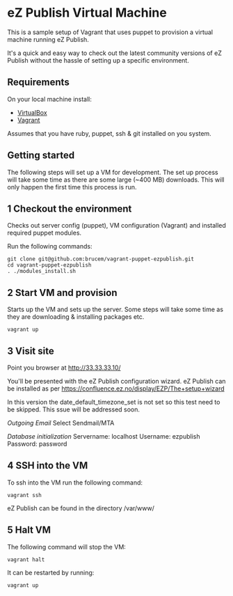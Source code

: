 eZ Publish Virtual Machine
==========================
This is a sample setup of Vagrant that uses puppet to provision a virtual
machine running eZ Publish.

It's a quick and easy way to check out the latest community versions of eZ
Publish without the hassle of setting up a specific environment.

Requirements
------------
On your local machine install:

- [VirtualBox](http://www.virtualbox.org/wiki/Downloads)
- [Vagrant](http://vagrantup.com/)

Assumes that you have ruby, puppet, ssh & git installed on you system.

Getting started
---------------
The following steps will set up a VM for development. The set up process will
take some time as there are some large (~400 MB) downloads. This will only
happen the first time this process is run.

1 Checkout the environment
---------------------------
Checks out server config (puppet), VM configuration (Vagrant) and installed required
puppet modules.

Run the following commands:

    git clone git@github.com:brucem/vagrant-puppet-ezpublish.git
    cd vagrant-puppet-ezpublish
    . ./modules_install.sh

2 Start VM and provision
-------------------------
Starts up the VM and sets up the server. Some steps will take some time as
they are downloading & installing packages etc.

    vagrant up

3 Visit site
-------------
Point you browser at http://33.33.33.10/

You'll be presented with the eZ Publish configuration wizard. eZ Publish can be
installed as per https://confluence.ez.no/display/EZP/The+setup+wizard

In this version the date_default_timezone_set is not set so this test need to
be skipped. This ssue will be addressed soon.

*Outgoing Email*
Select Sendmail/MTA

*Database initialization*
Servername: localhost
Username: ezpublish
Password: password


4 SSH into the VM
-----------------
To ssh into the VM run the following command:

    vagrant ssh

eZ Publish can be found in the directory  /var/www/

5 Halt VM
----------
The following command will stop the VM:

    vagrant halt

It can be restarted by running:

    vagrant up
